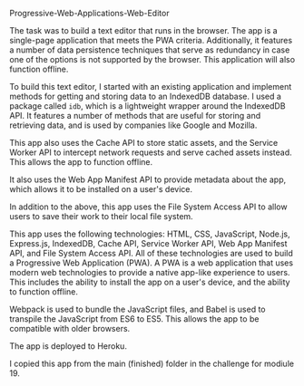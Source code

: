Progressive-Web-Applications-Web-Editor 

The task was to build a text editor that runs in the browser. The app is a single-page application that meets the PWA criteria. Additionally, it features a number of data persistence techniques that serve as redundancy in case one of the options is not supported by the browser. This application will also function offline.

To build this text editor, I started with an existing application and implement methods for getting and storing data to an IndexedDB database. I used a package called `idb`, which is a lightweight wrapper around the IndexedDB API. It features a number of methods that are useful for storing and retrieving data, and is used by companies like Google and Mozilla.

This app also uses the Cache API to store static assets, and the Service Worker API to intercept network requests and serve cached assets instead. This allows the app to function offline.

It also uses the Web App Manifest API to provide metadata about the app, which allows it to be installed on a user's device.

In addition to the above, this app uses the File System Access API to allow users to save their work to their local file system.

This app uses the following technologies: HTML, CSS, JavaScript, Node.js, Express.js, IndexedDB, Cache API, Service Worker API, Web App Manifest API, and File System Access API. All of these technologies are used to build a Progressive Web Application (PWA). A PWA is a web application that uses modern web technologies to provide a native app-like experience to users. This includes the ability to install the app on a user's device, and the ability to function offline.

Webpack is used to bundle the JavaScript files, and Babel is used to transpile the JavaScript from ES6 to ES5. This allows the app to be compatible with older browsers. 

The app is deployed to Heroku. 

I copied this app from the main (finished) folder in the challenge for modiule 19.



